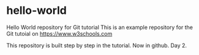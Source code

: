 # hello-world
Hello World repository for Git tutorial
This is an example repository for the Git tutoial on https://www.w3schools.com

This repository is built step by step in the tutorial.
Now in github.
Day 2.
